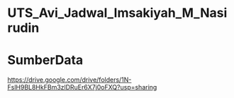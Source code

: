 # UTS_Avi_Jadwal_Imsakiyah_M_Nasirudin


# SumberData


https://drive.google.com/drive/folders/1N-FslH9BL8HkFBm3zlDRuEr6X7j0oFXQ?usp=sharing
